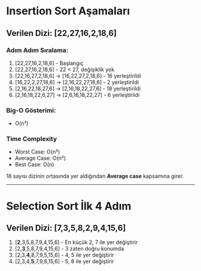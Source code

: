 # Insertion Sort Aşamaları

## Verilen Dizi: [22,27,16,2,18,6]

### Adım Adım Sıralama:
1. [22,27,16,2,18,6] - Başlangıç
2. [22,27,16,2,18,6] - 22 < 27, değişiklik yok
3. [22,16,27,2,18,6] → [16,22,27,2,18,6] - 16 yerleştirildi
4. [16,22,2,27,18,6] → [2,16,22,27,18,6] - 2 yerleştirildi
5. [2,16,22,18,27,6] → [2,16,18,22,27,6] - 18 yerleştirildi
6. [2,16,18,22,6,27] → [2,6,16,18,22,27] - 6 yerleştirildi

### Big-O Gösterimi: 
- O(n²)

### Time Complexity
- Worst Case: O(n²)
- Average Case: O(n²)
- Best Case: O(n)

18 sayısı dizinin ortasında yer aldığından **Average case** kapsamına girer.

---

# Selection Sort İlk 4 Adım

## Verilen Dizi: [7,3,5,8,2,9,4,15,6]

1. [**2**,3,5,8,7,9,4,15,6] - En küçük 2, 7 ile yer değiştirir
2. [2,**3**,5,8,7,9,4,15,6] - 3 zaten doğru konumda
3. [2,3,**4**,8,7,9,5,15,6] - 4, 5 ile yer değiştirir
4. [2,3,4,**5**,7,9,8,15,6] - 5, 8 ile yer değiştirir